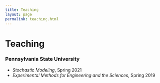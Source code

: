 ```yaml
---
title: Teaching
layout: page
permalink: teaching.html
---
```


# Teaching

### Pennsylvania State University

- *Stochastic Modeling*, Spring 2021
- *Experimental Methods for Engineering and the Sciences*, Spring 2019